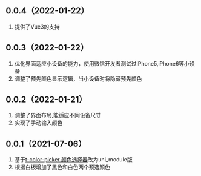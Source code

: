 ## 0.0.4（2022-01-22）
1. 提供了Vue3的支持
## 0.0.3（2022-01-22）
1. 优化界面适应小设备的能力，使用微信开发者测试过iPhone5,iPhone6等小设备
2. 调整了预先颜色显示逻辑，当小设备时将隐藏预先颜色
## 0.0.2（2022-01-21）
1. 调整了界面布局,能适应不同设备尺寸
2. 实现了手动输入颜色
## 0.0.1（2021-07-06）
1. 基于[t-color-picker 颜色选择器](https://ext.dcloud.net.cn/plugin?id=412)改为uni_module版
2. 根据白板增加了黑色和白色两个预选颜色
